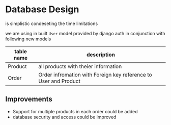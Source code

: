 # Database  Design

is simplistic condeseting the time limitations

we are using in built `User` model provided by django auth in conjunction with following new models

table name | description
-----------|--------------
Product    | all products with theier information
Order      | Order infromation with Foreign key reference to User and Product

## Improvements

- Support for multiple products in each order could be added
- database security and access could be improved
